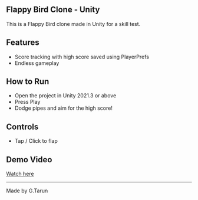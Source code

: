 ## Flappy Bird Clone - Unity

This is a Flappy Bird clone made in Unity for a skill test.

## Features
- Score tracking with high score saved using PlayerPrefs
- Endless gameplay

## How to Run
- Open the project in Unity 2021.3 or above
- Press Play
- Dodge pipes and aim for the high score!

## Controls
- Tap / Click  to flap

## Demo Video
[Watch here](https://github.com/gtarun8341/FlappyBirdClone/blob/main/Screen%20Recording%202025-04-15%20205413.mp4)

---

Made by G.Tarun
